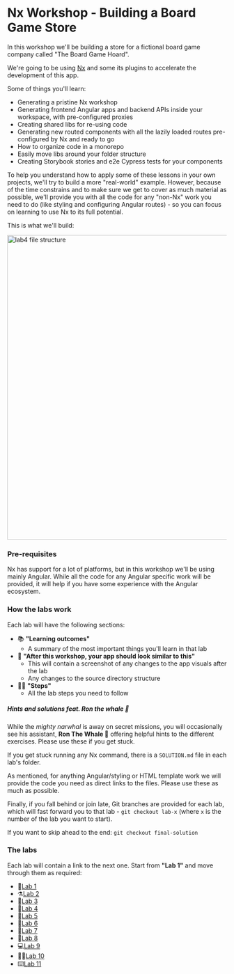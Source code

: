 # Nx Workshop - Building a Board Game Store

In this workshop we'll be building a store for a fictional board game company called "The Board Game Hoard".

We're going to be using [Nx](https://nx.dev/) and some its plugins to accelerate the development of this app.

Some of things you'll learn:

- Generating a pristine Nx workshop
- Generating frontend Angular apps and backend APIs inside your workspace, with pre-configured proxies
- Creating shared libs for re-using code
- Generating new routed components with all the lazily loaded routes pre-configured by Nx and ready to go
- How to organize code in a monorepo
- Easily move libs around your folder structure
- Creating Storybook stories and e2e Cypress tests for your components

To help you understand how to apply some of these lessons in your own projects, we'll try to build a more "real-world" example. However, because of the time constrains and to make sure we get to cover as much material as possible, we'll provide you with all the code for any "non-Nx" work you need to do (like styling and configuring Angular routes) - so you can focus on learning to use Nx to its full potential.

This is what we'll build:

  <img src="docs/assets/game-demo.gif" height="700" alt="lab4 file structure">

### Pre-requisites

Nx has support for a lot of platforms, but in this workshop we'll be using mainly Angular. While all the code for any Angular specific work will be provided, it will help if you have some experience with the Angular ecosystem.

### How the labs work

Each lab will have the following sections:

- 📚 **"Learning outcomes"**
  - A summary of the most important things you'll learn in that lab
- 📲 **"After this workshop, your app should look similar to this"**
  - This will contain a screenshot of any changes to the app visuals after the lab
  - Any changes to the source directory structure
- 🏋️‍♀️ **"Steps"**
  - All the lab steps you need to follow

##### Hints and solutions feat. Ron the whale 🐳

While the _mighty narwhal_ is away on secret missions, you will occasionally see his assistant, **Ron The Whale 🐳** offering helpful hints to the different exercises. Please use these if you get stuck.

If you get stuck running any Nx command, there is a `SOLUTION.md` file in each lab's folder.

As mentioned, for anything Angular/styling or HTML template work we will provide the code you need as direct links to the files. Please use these as much as possible.

Finally, if you fall behind or join late, Git branches are provided for each lab, which will fast forward you to that lab - `git checkout lab-x` (where `x` is the number of the lab you want to start).

If you want to skip ahead to the end: `git checkout final-solution`

### The labs

Each lab will contain a link to the next one. Start from **"Lab 1"** and move through them as required:

- 🔬[Lab 1](https://github.com/nrwl/nx-workshop/blob/master/docs/lab1/LAB.md)
- ⚗️[Lab 2](https://github.com/nrwl/nx-workshop/blob/master/docs/lab2/LAB.md)
- 🧪[Lab 3](https://github.com/nrwl/nx-workshop/blob/master/docs/lab3/LAB.md)
- 🔭[Lab 4](https://github.com/nrwl/nx-workshop/blob/master/docs/lab4/LAB.md)
- 🧬[Lab 5](https://github.com/nrwl/nx-workshop/blob/master/docs/lab5/LAB.md)
- 🧮[Lab 6](https://github.com/nrwl/nx-workshop/blob/master/docs/lab6/LAB.md)
- 🤖[Lab 7](https://github.com/nrwl/nx-workshop/blob/master/docs/lab7/LAB.md)
- 📐[Lab 8](https://github.com/nrwl/nx-workshop/blob/master/docs/lab8/LAB.md)
- 💻[Lab 9](https://github.com/nrwl/nx-workshop/blob/master/docs/lab9/LAB.md)
- 👩‍💻[Lab 10](https://github.com/nrwl/nx-workshop/blob/master/docs/lab10/LAB.md)
- ⌨️[Lab 11](https://github.com/nrwl/nx-workshop/blob/master/docs/lab11/LAB.md)
